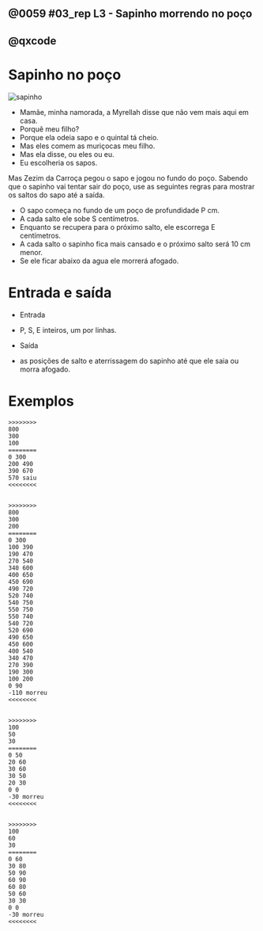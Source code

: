 ## @0059 #03_rep L3 - Sapinho morrendo no poço
## @qxcode

Sapinho no poço
===============

![sapinho](capa.jpg)

* Mamãe, minha namorada, a Myrellah disse que não vem mais aqui em casa.
* Porquê meu filho?
* Porque ela odeia sapo e o quintal tá cheio.
* Mas eles comem as muriçocas meu filho.
* Mas ela disse, ou eles ou eu.
* Eu escolheria os sapos.

Mas Zezim da Carroça pegou o sapo e jogou no fundo do poço.
Sabendo que o sapinho vai tentar sair do poço, use as seguintes regras
para mostrar os saltos do sapo até a saída.

* O sapo começa no fundo de um poço de profundidade P cm.
* A cada salto ele sobe S centímetros.
* Enquanto se recupera para o próximo salto, ele escorrega E centímetros.
* A cada salto o sapinho fica mais cansado e o próximo salto será 10 cm menor.
* Se ele ficar abaixo da agua ele morrerá afogado.
 

Entrada e saída
===============

* Entrada
 

* P, S, E inteiros, um por linhas.
 

* Saída

* as posições de salto e aterrissagem do sapinho até que ele saia ou morra afogado.

Exemplos
========

```
>>>>>>>>
800
300
100
========
0 300
200 490
390 670
570 saiu
<<<<<<<<


>>>>>>>>
800
300
200
========
0 300
100 390
190 470
270 540
340 600
400 650
450 690
490 720
520 740
540 750
550 750
550 740
540 720
520 690
490 650
450 600
400 540
340 470
270 390
190 300
100 200
0 90
-110 morreu
<<<<<<<<


>>>>>>>>
100
50
30
========
0 50
20 60
30 60
30 50
20 30
0 0
-30 morreu
<<<<<<<<


>>>>>>>>
100
60
30
========
0 60
30 80
50 90
60 90
60 80
50 60
30 30
0 0
-30 morreu
<<<<<<<<
```

<!---

>>>>>>>>
85
40
5
========
0 40
35 65
60 80
75 saiu
<<<<<<<<


>>>>>>>>
100 
60 
30
========
0 60
30 80
50 90
60 90
60 80
50 60
30 30
0 0
-30 morreu
<<<<<<<<

--->